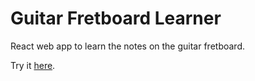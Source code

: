 # Guitar Fretboard Learner

React web app to learn the notes on the guitar fretboard. 

Try it [here](https://guitar-fretboard-learner-zeta.vercel.app/). 
